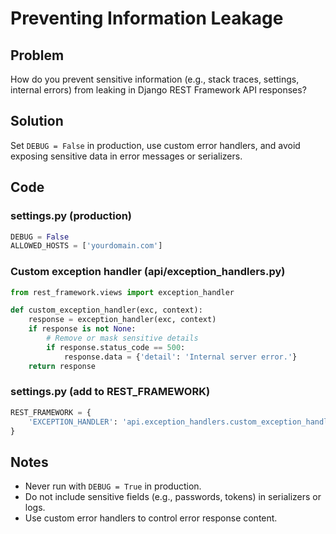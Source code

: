 # Preventing Information Leakage

## Problem
How do you prevent sensitive information (e.g., stack traces, settings, internal errors) from leaking in Django REST Framework API responses?

## Solution
Set `DEBUG = False` in production, use custom error handlers, and avoid exposing sensitive data in error messages or serializers.

## Code

### settings.py (production)
```python
DEBUG = False
ALLOWED_HOSTS = ['yourdomain.com']
```

### Custom exception handler (api/exception_handlers.py)
```python
from rest_framework.views import exception_handler

def custom_exception_handler(exc, context):
    response = exception_handler(exc, context)
    if response is not None:
        # Remove or mask sensitive details
        if response.status_code == 500:
            response.data = {'detail': 'Internal server error.'}
    return response
```

### settings.py (add to REST_FRAMEWORK)
```python
REST_FRAMEWORK = {
    'EXCEPTION_HANDLER': 'api.exception_handlers.custom_exception_handler',
}
```

## Notes
- Never run with `DEBUG = True` in production.
- Do not include sensitive fields (e.g., passwords, tokens) in serializers or logs.
- Use custom error handlers to control error response content. 